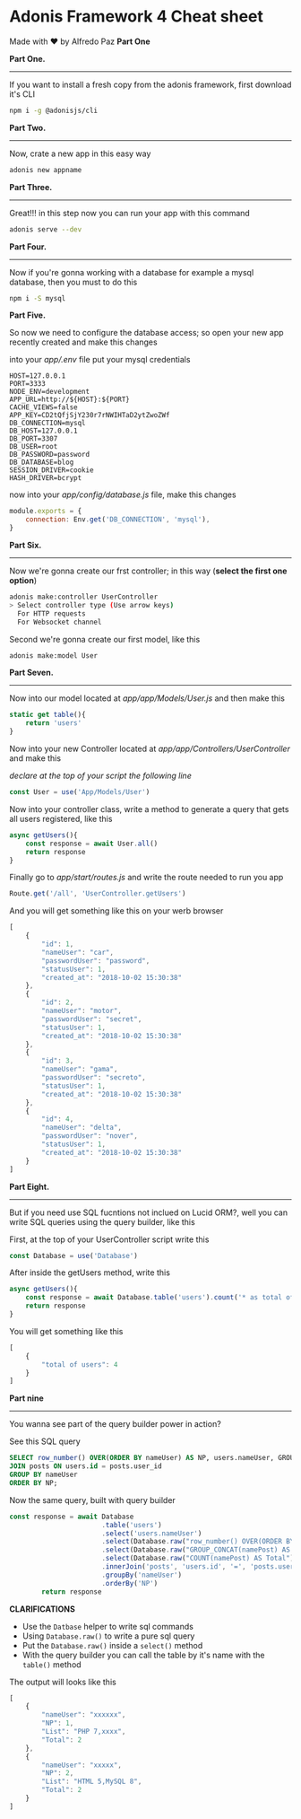 # Adonis Framework 4 Cheat sheet

Made with ❤️ by Alfredo Paz **Part One**



**Part One.**

_________________



If you want to install a fresh copy from the adonis framework, first download it's CLI 

```bash
npm i -g @adonisjs/cli
```



**Part Two.**

_________



Now, crate a new app in this easy way

```bash
adonis new appname
```



**Part Three.**

______



Great!!! in this step now you can run your app with this command

```bash
adonis serve --dev
```



**Part Four.**

_____



Now if you're gonna working with a database for example a mysql database, then you must to do this

```bash
npm i -S mysql
```



**Part Five.**



So now we need to configure the database access; so open your new app recently created and make this changes

into your *app/.env* file put your mysql credentials

```env
HOST=127.0.0.1
PORT=3333
NODE_ENV=development
APP_URL=http://${HOST}:${PORT}
CACHE_VIEWS=false
APP_KEY=CD2tQfjSjY230r7rNWIHTaD2ytZwoZWf
DB_CONNECTION=mysql
DB_HOST=127.0.0.1
DB_PORT=3307
DB_USER=root
DB_PASSWORD=password
DB_DATABASE=blog
SESSION_DRIVER=cookie
HASH_DRIVER=bcrypt
```



now into your *app/config/database.js* file, make this changes

```js
module.exports = {
    connection: Env.get('DB_CONNECTION', 'mysql'),
}
```



**Part Six.**

_____



Now we're gonna create our frst controller; in this way (**select the first one option**)

```bash
adonis make:controller UserController
> Select controller type (Use arrow keys)
  For HTTP requests
  For Websocket channel
```



Second we're gonna create our first model, like this

```bash
adonis make:model User
```



**Part Seven.**

_____



Now into our model located at *app/app/Models/User.js* and then make this

```javascript
static get table(){
    return 'users'
}
```



Now into your new Controller located at *app/app/Controllers/UserController* and make this

*declare at the top of your script the following line*

```javascript
const User = use('App/Models/User')
```



Now into your controller class, write a method to generate a query that gets all users registered, like this

```javascript
async getUsers(){
    const response = await User.all()
    return response
}
```



Finally go to *app/start/routes.js* and write the route needed to run you app

```javascript
Route.get('/all', 'UserController.getUsers')
```

 

And you will get something like this on your werb browser

```javascript
[
    {
        "id": 1,
        "nameUser": "car",
        "passwordUser": "password",
        "statusUser": 1,
        "created_at": "2018-10-02 15:30:38"
    },
    {
        "id": 2,
        "nameUser": "motor",
        "passwordUser": "secret",
        "statusUser": 1,
        "created_at": "2018-10-02 15:30:38"
    },
    {
        "id": 3,
        "nameUser": "gama",
        "passwordUser": "secreto",
        "statusUser": 1,
        "created_at": "2018-10-02 15:30:38"
    },
    {
        "id": 4,
        "nameUser": "delta",
        "passwordUser": "nover",
        "statusUser": 1,
        "created_at": "2018-10-02 15:30:38"
    }
]
```



**Part Eight.**

_____



But if you need use SQL fucntions not inclued on Lucid ORM?, well you can write SQL queries using the query builder, like this



First, at the top of your UserController script write this

```javascript
const Database = use('Database')
```



After inside the getUsers method, write this

```javascript
async getUsers(){
    const response = await Database.table('users').count('* as total of Users')
    return response
}
```



You will get something like this

```javascript
[
    {
    	"total of users": 4
    }
]
```



**Part nine**

_______

You wanna see part of the query builder power in action?



See this SQL query

```sql
SELECT row_number() OVER(ORDER BY nameUser) AS NP, users.nameUser, GROUP_CONCAT(namePost) AS List, COUNT(namePost) AS Total
JOIN posts ON users.id = posts.user_id
GROUP BY nameUser
ORDER BY NP;
```



Now the same query, built with query builder

```javascript
const response = await Database
					   .table('users')
					   .select('users.nameUser')
					   .select(Database.raw("row_number() OVER(ORDER BY nameUser) AS NP"))
					   .select(Database.raw("GROUP_CONCAT(namePost) AS List"))
					   .select(Database.raw("COUNT(namePost) AS Total"))
					   .innerJoin('posts', 'users.id', '=', 'posts.user_id')
					   .groupBy('nameUser')
					   .orderBy('NP')
		return response
```



**CLARIFICATIONS**

* Use the `Datbase` helper to write sql commands
* Using `Database.raw()` to write a pure sql query
* Put the `Database.raw()` inside a `select()` method 
* With the query builder you can call the table by it's name with the `table()` method



The output will looks like this

```javascript
[
    {
        "nameUser": "xxxxxx",
        "NP": 1,
        "List": "PHP 7,xxxx",
        "Total": 2
    },
    {
        "nameUser": "xxxxx",
        "NP": 2,
        "List": "HTML 5,MySQL 8",
        "Total": 2
    }
]
```


